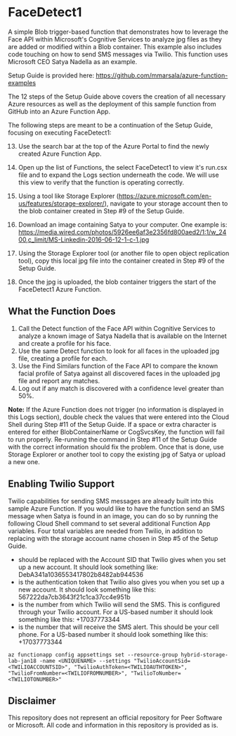 # FaceDetect1

A simple Blob trigger-based function that demonstrates how to leverage the Face API within Microsoft's Cognitive Services to analyze jpg files as they are added or modified within a Blob container. This example also includes code touching on how to send SMS messages via Twilio. This function uses Microsoft CEO Satya Nadella as an example.

Setup Guide is provided here: https://github.com/mmarsala/azure-function-examples

The 12 steps of the Setup Guide above covers the creation of all necessary Azure resources as well as the deployment of this sample function from GitHub into an Azure Function App.

The following steps are meant to be a continuation of the Setup Guide, focusing on executing FaceDetect1:

13. Use the search bar at the top of the Azure Portal to find the newly created Azure Function App.

14. Open up the list of Functions, the select FaceDetect1 to view it's run.csx file and to expand the Logs section underneath the code. We will use this view to verify that the function is operating correctly.

15. Using a tool like Storage Explorer (https://azure.microsoft.com/en-us/features/storage-explorer/), navigate to your storage account then to the blob container created in Step #9 of the Setup Guide.

16. Download an image containing Satya to your computer. One example is: https://media.wired.com/photos/5926ee6af3e2356fd800aed2/1:1/w_2400,c_limit/MS-Linkedin-2016-06-12-1-c-1.jpg

17. Using the Storage Explorer tool (or another file to open object replication tool), copy this local jpg file into the container created in Step #9 of the Setup Guide.

18. Once the jpg is uploaded, the blob container triggers the start of the FaceDetect1 Azure Function.


## What the Function Does

1. Call the Detect function of the Face API within Cognitive Services to analyze a known image of Satya Nadella that is available on the Internet and create a profile for his face.
2. Use the same Detect function to look for all faces in the uploaded jpg file, creating a profile for each.
3. Use the Find Similars function of the Face API to compare the known facial profile of Satya against all discovered faces in the uploaded jpg file and report any matches.
4. Log out if any match is discovered with a confidence level greater than 50%. 

**Note:**  If the Azure Function does not trigger (no information is displayed in this Logs section), double check the values that were entered into the Cloud Shell during Step #11 of the Setup Guide. If a space or extra character is entered for either BlobContainerName or CogSvcsKey, the function will fail to run properly. Re-running the command in Step #11 of the Setup Guide with the correct information should fix the problem. Once that is done, use Storage Explorer or another tool to copy the existing jpg of Satya or upload a new one.


## Enabling Twilio Support
Twilio capabilities for sending SMS messages are already built into this sample Azure Function. If you would like to have the function send an SMS message when Satya is found in an image, you can do so by running the following Cloud Shell command to set several additional Function App variables. Four total variables are needed from Twilio, in addition to replacing <UNIQUENAME> with the storage account name chosen in Step #5 of the Setup Guide.

* <TWILIOACCOUNTSID> should be replaced with the Account SID that Twilio gives when you set up a new account. It should look something like: DebA341a1036553417802b8482ab944536
* <TWILIOAUTHTOKEN> is the authentication token that Twilio also gives you when you set up a new account. It should look something like this: 567222da7cb3643f21c1ca37cc4e951b
* <TWILIOFROMNUMBER> is the number from which Twilio will send the SMS. This is configured through your Twilio account. For a US-based number it should look something like this: +17037773344
* <TWILIOTONUMBER> is the number that will receive the SMS alert. This should be your cell phone. For a US-based number it should look something like this: +17037773344
```
az functionapp config appsettings set --resource-group hybrid-storage-lab-jan18 -name <UNIQUENAME> --settings "TwilioAccountSid=<TWILIOACCOUNTSID>", "TwilioAuthToken=<TWILIOAUTHTOKEN>", "TwilioFromNumber=<TWILIOFROMNUMBER>", "TwilioToNumber=<TWILIOTONUMBER>"
```


## Disclaimer
This repository does not represent an official repository for Peer Software or Microsoft. All code and information in this repository is provided as is.